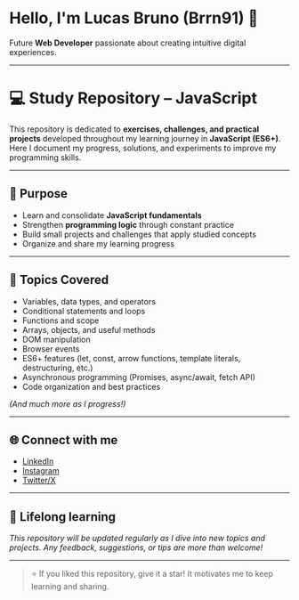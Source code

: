# Hello, I'm Lucas Bruno (Brrn91) 👋

Future **Web Developer** passionate about creating intuitive digital experiences.

---

# 💻 Study Repository – JavaScript

This repository is dedicated to **exercises, challenges, and practical projects** developed throughout my learning journey in **JavaScript (ES6+)**.  
Here I document my progress, solutions, and experiments to improve my programming skills.

---

## 🚀 Purpose

- Learn and consolidate **JavaScript fundamentals**  
- Strengthen **programming logic** through constant practice  
- Build small projects and challenges that apply studied concepts  
- Organize and share my learning progress  

---

## 🧱 Topics Covered

- Variables, data types, and operators  
- Conditional statements and loops  
- Functions and scope  
- Arrays, objects, and useful methods  
- DOM manipulation  
- Browser events  
- ES6+ features (let, const, arrow functions, template literals, destructuring, etc.)  
- Asynchronous programming (Promises, async/await, fetch API)  
- Code organization and best practices  

*(And much more as I progress!)*

---

## 🌐 Connect with me

- [LinkedIn](https://www.linkedin.com/in/lcsbrn/)  
- [Instagram](https://www.instagram.com/lucas.mafr4/)  
- [Twitter/X](https://x.com/brrn91/)  

---

## 🧠 Lifelong learning

*This repository will be updated regularly as I dive into new topics and projects. Any feedback, suggestions, or tips are more than welcome!*  

---

> ⭐ If you liked this repository, give it a star! It motivates me to keep learning and sharing.
